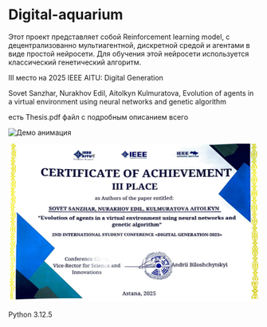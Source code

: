 # Digital-aquarium

Этот проект представляет собой Reinforcement learning model, с децентрализованно мультиагентной, дискретной средой и агентами в виде простой нейросети.
Для обучения этой нейросети используется классический генетический алгоритм.

III место на 2025 IEEE AITU: Digital Generation

Sovet Sanzhar, Nurakhov Edil, Aitolkyn Kulmuratova, Evolution of agents in a virtual environment using neural networks and genetic algorithm

есть Thesis.pdf файл с подробным описанием всего

![Демо анимация](images/Show.gif)

![Сертификат](images/certificate.jpg)

Python 3.12.5
